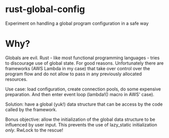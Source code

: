# rust-global-config
Experiment on handling a global program configuration in a safe way

# Why?
Globals are evil. Rust - like most functional programming languages - tries to discourage use of global state. For good reasons. Unfortunately there are frameworks (AWS Lambda in my case) that take over control over the program flow and do not allow to pass in any previously allocated resources.

Use case: load configuration, create connection pools, do some expensive preparation. And then enter event loop (lambda!() macro in AWS' case).

Solution: have a global (yuk!) data structure that can be access by the code called by the framework.

Bonus objective: allow the initialization of the global data structure to be influenced by user input. This prevents the use of lazy_static initialization _only_. RwLock to the rescue!
